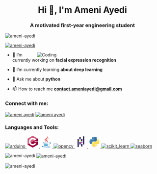 <h1 align="center">Hi 👋, I'm Ameni Ayedi</h1>
<h3 align="center">A motivated first-year engineering student</h3>



<p align="left"> <img src="https://komarev.com/ghpvc/?username=ameni-ayedi&label=Profile%20views&color=0e75b6&style=flat" alt="ameni-ayedi" /> </p>

<p align="left"> <a href="https://github.com/ryo-ma/github-profile-trophy"><img src="https://github-profile-trophy.vercel.app/?username=ameni-ayedi" alt="ameni-ayedi" /></a> </p>
<img align="right" alt="Coding" width="400" src="https://cdn.dribbble.com/users/2646423/screenshots/5507196/computer.gif">


- 🔭 I’m currently working on **facial expression recognition**

- 🌱 I’m currently learning **about deep learning**

- 💬 Ask me about **python**

- 📫 How to reach me **contact.ameniayedi@gmail.com**

<h3 align="left">Connect with me:</h3>
<p align="left">
<a href="https://linkedin.com/in/ameni ayedi" target="blank"><img align="center" src="https://raw.githubusercontent.com/rahuldkjain/github-profile-readme-generator/master/src/images/icons/Social/linked-in-alt.svg" alt="ameni ayedi" height="30" width="40" /></a>
<a href="https://fb.com/ameni ayedi" target="blank"><img align="center" src="https://raw.githubusercontent.com/rahuldkjain/github-profile-readme-generator/master/src/images/icons/Social/facebook.svg" alt="ameni ayedi" height="30" width="40" /></a>
</p>

<h3 align="left">Languages and Tools:</h3>
<p align="left"> <a href="https://www.arduino.cc/" target="_blank" rel="noreferrer"> <img src="https://cdn.worldvectorlogo.com/logos/arduino-1.svg" alt="arduino" width="40" height="40"/> </a> <a href="https://www.w3schools.com/cpp/" target="_blank" rel="noreferrer"> <img src="https://raw.githubusercontent.com/devicons/devicon/master/icons/cplusplus/cplusplus-original.svg" alt="cplusplus" width="40" height="40"/> </a> <a href="https://www.java.com" target="_blank" rel="noreferrer"> <img src="https://raw.githubusercontent.com/devicons/devicon/master/icons/java/java-original.svg" alt="java" width="40" height="40"/> </a> <a href="https://opencv.org/" target="_blank" rel="noreferrer"> <img src="https://www.vectorlogo.zone/logos/opencv/opencv-icon.svg" alt="opencv" width="40" height="40"/> </a> <a href="https://pandas.pydata.org/" target="_blank" rel="noreferrer"> <img src="https://raw.githubusercontent.com/devicons/devicon/2ae2a900d2f041da66e950e4d48052658d850630/icons/pandas/pandas-original.svg" alt="pandas" width="40" height="40"/> </a> <a href="https://www.python.org" target="_blank" rel="noreferrer"> <img src="https://raw.githubusercontent.com/devicons/devicon/master/icons/python/python-original.svg" alt="python" width="40" height="40"/> </a> <a href="https://scikit-learn.org/" target="_blank" rel="noreferrer"> <img src="https://upload.wikimedia.org/wikipedia/commons/0/05/Scikit_learn_logo_small.svg" alt="scikit_learn" width="40" height="40"/> </a> <a href="https://seaborn.pydata.org/" target="_blank" rel="noreferrer"> <img src="https://seaborn.pydata.org/_images/logo-mark-lightbg.svg" alt="seaborn" width="40" height="40"/> </a> </p>

<p><img align="left" src="https://github-readme-stats.vercel.app/api/top-langs?username=ameni-ayedi&show_icons=true&locale=en&layout=compact" alt="ameni-ayedi" /></p>

<p>&nbsp;<img align="center" src="https://github-readme-stats.vercel.app/api?username=ameni-ayedi&show_icons=true&locale=en" alt="ameni-ayedi" /></p>

<p><img align="center" src="https://github-readme-streak-stats.herokuapp.com/?user=ameni-ayedi&" alt="ameni-ayedi" /></p>
